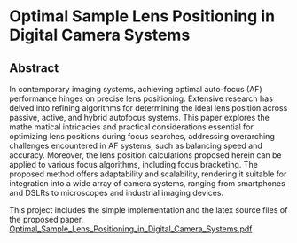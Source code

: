 # Optimal Sample Lens Positioning in Digital Camera Systems
## Abstract 
In contemporary imaging systems, achieving optimal auto-focus (AF) performance hinges on precise lens positioning. Extensive research has delved into refining algorithms for determining the ideal lens position across passive, active, and hybrid autofocus systems. This paper explores the mathe
matical intricacies and practical considerations essential for optimizing lens positions during focus searches, addressing overarching challenges encountered in AF systems, such as balancing speed and accuracy. Moreover, the lens position calculations proposed herein can be applied to various focus algorithms, including focus bracketing. The proposed method offers adaptability and scalability, rendering it suitable for integration into a wide array of camera systems, ranging from smartphones and DSLRs to microscopes and industrial imaging devices.

This project includes the simple implementation and the latex source files of the proposed paper.
[Optimal_Sample_Lens_Positioning_in_Digital_Camera_Systems.pdf](https://github.com/user-attachments/files/16058406/Optimal_Sample_Lens_Positioning_in_Digital_Camera_Systems.1.pdf)

